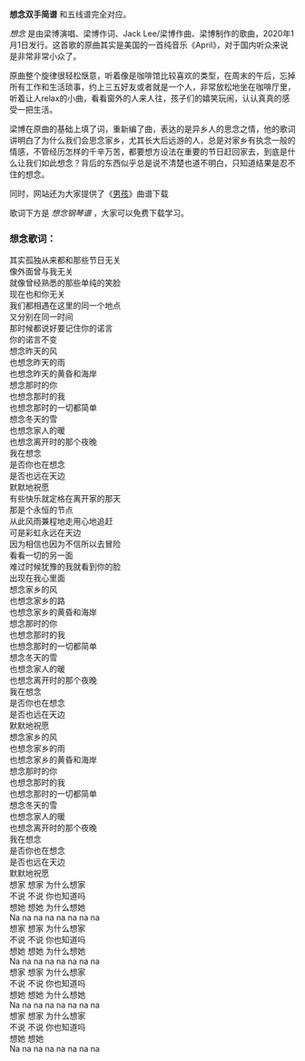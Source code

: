 

**想念双手简谱** 和五线谱完全对应。

_想念_ 是由梁博演唱、梁博作词、Jack
Lee/梁博作曲、梁博制作的歌曲，2020年1月1日发行。这首歌的原曲其实是美国的一首纯音乐《April》，对于国内听众来说是非常非常小众了。

原曲整个旋律很轻松惬意，听着像是咖啡馆比较喜欢的类型，在周末的午后，忘掉所有工作和生活琐事，约上三五好友或者就是一个人，非常放松地坐在咖啡厅里，听着让人relax的小曲，看看窗外的人来人往，孩子们的嬉笑玩闹，认认真真的感受一把生活。

梁博在原曲的基础上填了词，重新编了曲，表达的是异乡人的思念之情，他的歌词讲明白了为什么我们会思念家乡，尤其长大后远游的人，总是对家乡有执念一般的情感，不管经历怎样的千辛万苦，都要想方设法在重要的节日赶回家去，到底是什么让我们如此想念？背后的东西似乎总是说不清楚也道不明白，只知道结果是忍不住的想念。

同时，网站还为大家提供了《[男孩](Music-8009-男孩-梁博.html "男孩")》曲谱下载

歌词下方是 _想念钢琴谱_ ，大家可以免费下载学习。

### 想念歌词：

其实孤独从来都和那些节日无关  
像外面曾与我无关  
就像曾经熟悉的那些单纯的笑脸  
现在也和你无关  
我们都相遇在这里的同一个地点  
又分别在同一时间  
那时候都说好要记住你的诺言  
你的诺言不变  
想念昨天的风  
也想念昨天的雨  
也想念昨天的黄昏和海岸  
想念那时的你  
也想念那时的我  
也想念那时的一切都简单  
想念冬天的雪  
也想念家人的暖  
也想念离开时的那个夜晚  
我在想念  
是否你也在想念  
是否也远在天边  
默默地祝愿  
有些快乐就定格在离开家的那天  
那是个永恒的节点  
从此风雨兼程地走用心地追赶  
可是彩虹永远在天边  
因为相信也因为不信所以去冒险  
看看一切的另一面  
难过时候犹豫的我就看到你的脸  
出现在我心里面  
想念家乡的风  
也想念家乡的路  
也想念家乡的黄昏和海岸  
想念那时的你  
也想念那时的我  
也想念那时的一切都简单  
想念冬天的雪  
也想念家人的暖  
也想念离开时的那个夜晚  
我在想念  
是否你也在想念  
是否也远在天边  
默默地祝愿  
想念家乡的风  
也想念家乡的雨  
也想念家乡的黄昏和海岸  
想念那时的你  
也想念那时的我  
也想念那时的一切都简单  
想念冬天的雪  
也想念家人的暖  
也想念离开时的那个夜晚  
我在想念  
是否你也在想念  
是否也远在天边  
默默地祝愿  
想家 想家 为什么想家  
不说 不说 你也知道吗  
想她 想她 为什么想她  
Na na na na na na na na  
想家 想家 为什么想家  
不说 不说 你也知道吗  
想她 想她 为什么想她  
Na na na na na na na na  
想家 想家 为什么想家  
不说 不说 你也知道吗  
想她 想她 为什么想她  
Na na na na na na na na  
想家 想家 为什么想家  
不说 不说 你也知道吗  
想她 想她  
Na na na na na na na na

